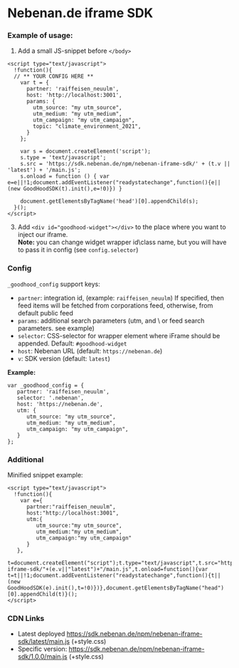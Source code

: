 # Nebenan.de iframe SDK

### Example of usage:

1. Add a small JS-snippet before `</body>`

```
<script type="text/javascript">
  !function(){
  // ** YOUR CONFIG HERE **
    var t = {
      partner: 'raiffeisen_neuulm',
      host: 'http://localhost:3001',
      params: {
        utm_source: "my utm_source",
        utm_medium: "my utm_medium",
        utm_campaign: "my utm_campaign",
        topic: "climate_environment_2021",
      }
    };

    var s = document.createElement('script');
    s.type = 'text/javascript';
    s.src = 'https://sdk.nebenan.de/npm/nebenan-iframe-sdk/' + (t.v || 'latest') + '/main.js';
    s.onload = function () { var e=e||!1;document.addEventListener("readystatechange",function(){e||(new GoodHoodSDK(t).init(),e=!0)}) }

    document.getElementsByTagName('head')[0].appendChild(s);
  }();
</script>
```

3. Add `<div id="goodhood-widget"></div>` to the place where you want to inject our iframe.  
   **Note:** you can change widget wrapper id\class name, but you will have to pass it in config (see `config.selector`)

### Config

`_goodhood_config` support keys:

- `partner`: integration id, (example: `raiffeisen_neuulm`)  If specified, then feed items will be fetched from corporations feed, otherwise, from default public feed
- `params`: additional search parameters (utm, and \ or feed search parameters. see example)
- `selector`: CSS-selector for wrapper element where iFrame should be appended. Default: `#goodhood-widget`
- `host`: Nebenan URL (default: `https://nebenan.de`)
- `v`: SDK version (default: `latest`)

**Example:**

```
var _goodhood_config = {
   partner: 'raiffeisen_neuulm',
   selector: '.nebenan',
   host: 'https://nebenan.de',
   utm: {
      utm_source: "my utm_source",
      utm_medium: "my utm_medium",
      utm_campaign: "my utm_campaign",
   }
};
```

### Additional

Minified snippet example:

```
<script type="text/javascript">
  !function(){
    var e={
      partner:"raiffeisen_neuulm",
      host:"http://localhost:3001",
      utm:{
         utm_source:"my utm_source",
         utm_medium:"my utm_medium",
         utm_campaign:"my utm_campaign"
      }
   },
   t=document.createElement("script");t.type="text/javascript",t.src="https://sdk.nebenan.de/npm/nebenan-iframe-sdk/"+(e.v||"latest")+"/main.js",t.onload=function(){var t=t||!1;document.addEventListener("readystatechange",function(){t||(new GoodHoodSDK(e).init(),t=!0)})},document.getElementsByTagName("head")[0].appendChild(t)}();
</script>
````  

### CDN Links
- Latest deployed https://sdk.nebenan.de/npm/nebenan-iframe-sdk/latest/main.js (+style.css)
- Specific version: https://sdk.nebenan.de/npm/nebenan-iframe-sdk/1.0.0/main.js (+style.css)
